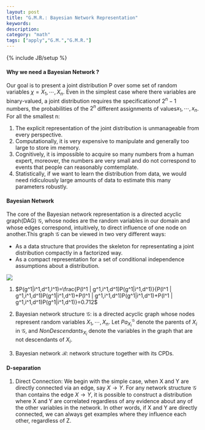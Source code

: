 ```yaml
---
layout: post
title: "G.M.R.: Bayesian Network Representation"
keywords:  
description: 
category: "math"
tags: ["apply","G.M.","G.M.R."]
---
```

{% include JB/setup %}

#### Why we need a Bayesian Network ?
Our goal is to present a joint distribution P over some set of random variables
$\chi = {X_1,\cdots,X_n}$. Even in the simplest case where there variables are
binary-valued, a joint distribution requires the specificationof $2^n-1$
numbers, the probabilities of the $2^n$ different assignments of
values$x_1,\cdots,x_n$. For all the smallest n:
1. The explicit representation of the joint distribution is unmanageable from
   every perspective.
2. Computationally, it is very expensive to manipulate and generally too large
   to store im memory.
3. Cognitively, it is impossible to acquire so many numbers from a human expert,
   moreover, the numbers are very small and do not correspond to events that
   people can reasonably comtemplate.
4. Statistically, if we want to learn the distribution from data, we would need
   ridiculously large amounts of data to estimate this many parameters robustly.


#### Bayesian Network
The core of the Bayesian network representation is a directed acyclic graph(DAG)
$\mathcal{G}$, whose nodes are the random variables in our domain and whose
edges correspond, intuitively, to direct influence of one node on another.This
graph $\mathcal{G}$ can be viewed in two very different ways:
- As a data structure that provides the skeleton for representating a joint
  distribution compactly in a factorized way.
- As a compact representation for a set of conditional independence assumptions
  about a distribution.

<img
src="{{IMAGE_PATH}}/math-apply-probabilistic-graphical-models-bayesian-network-representation-example.png">

1. $P(g^1|i^1,d^1,l^1)=\frac{P(l^1 | g^1,i^1,d^1)P(g^1|i^1,d^1)}{P(l^1 | g^1,i^1,d^1)P(g^1|i^1,d^1)+P(l^1 | g^1,i^1,d^1)P(g^1|i^1,d^1)+P(l^1 | g^1,i^1,d^1)P(g^1|i^1,d^1)}=0.712$

1. Bayesian network structure $\mathcal{G}$:  is a directed acyclic graph whose
nodes represent random variables $X_1,\cdots,X_n$. Let $Pa_{X_i}^{\mathcal{G}}$
denote the parents of $X_i$ in $\mathcal{G}$, and $NonDescendants_{X_i}$ denote
the variables in the graph that are not descendants of $X_i$. 
2. Bayesian network $\mathcal{B}$: network structure together with its CPDs.

#### D-separation
1. Direct Connection: We begin with the simple case, when X and Y are directly
   connected via an edge, say $X \rightarrow Y$. For any network structure
   $\mathcal{G}$ than contains the edge $X \rightarrow Y$, it is possible to
   construct a distribution where X and Y are correlated regardless of any
   evidence about any of the other variables in the network. In other words, if
   X and Y are directly connected, we can always get examples where they
   influence each other, regardless of Z.

